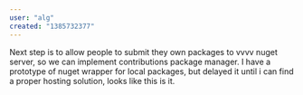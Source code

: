 ```yaml
---
user: "alg"
created: "1385732377"
---
```


Next step is to allow people to submit they own packages to vvvv nuget server, so we can implement contributions package manager. I have a prototype of nuget wrapper for local packages, but delayed it until i can find a proper hosting solution, looks like this is it.
